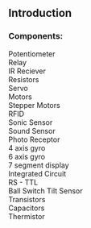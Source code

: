 ## Introduction

### Components:
Potentiometer  <br/>
Relay <br/>
IR Reciever <br/>
Resistors <br/>
Servo <br/>
Motors <br/>
Stepper Motors <br/>
RFID <br/>
Sonic Sensor <br/>
Sound Sensor <br/>
Photo Receptor <br/>
4 axis gyro <br/>
6 axis gyro <br/>
7 segment display <br/>
Integrated Circuit <br/>
RS - TTL <br/>
Ball Switch Tilt Sensor <br/>
Transistors <br/>
Capacitors <br/>
Thermistor <br/>
